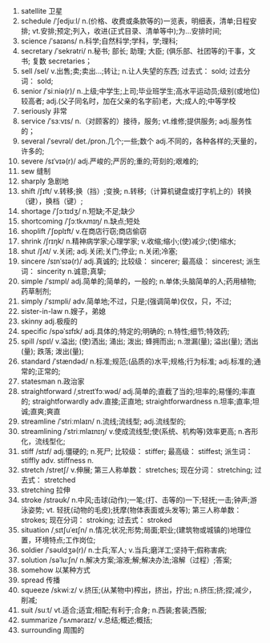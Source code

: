 1. satellite 卫星
2. schedule /ˈʃedjuːl/ n.(价格、收费或条款等的)一览表，明细表，清单;日程安排; vt.安排;预定;列入，收进(正式目录、清单等中);为…安排时间;
3. science /ˈsaɪəns/ n.科学;自然科学;学科，学;理科;
4. secretary /ˈsekrətri/ n.秘书; 部长; 助理; 大臣; (俱乐部、社团等的)干事，文书; 复数 secretaries；
5. sell /sel/ v.出售;卖;卖出…;转让; n.让人失望的东西; 过去式： sold; 过去分词： sold;
6. senior /ˈsiːniə(r)/ n.上级;中学生;上司;毕业班学生;高水平运动员;级别(或地位)较高者; adj.(父子同名时，加在父亲的名字前)老，大;成人的;中等学校
7. seriously 非常
8. service /ˈsɜːvɪs/ n.（对顾客的）接待，服务; vt.维修;提供服务; adj.服务性的；
9. several /ˈsevrəl/ det./pron.几个;一些;数个 adj.不同的，各种各样的;天量的，许多的;
10. severe /sɪˈvɪə(r)/ adj.严峻的;严厉的;重的;苛刻的;艰难的;
11. sew 缝制
12. sharply 急剧地
13. shift /ʃɪft/ v.转移;换（挡）;变换; n.转移;（计算机键盘或打字机上的）转换（键），换档（键）;
14. shortage /ˈʃɔːtɪdʒ/ n.短缺;不足;缺少
15. shortcoming /ˈʃɔːtkʌmɪŋ/ n.缺点;短处
16. shoplift /ˈʃɒplɪft/ v.在商店行窃;商店偷窃
17. shrink /ʃrɪŋk/ n.精神病学家;心理学家; v.收缩;缩小;(使)减少;(使)缩水;
18. shut /ʃʌt/ v.关闭; adj.关闭;关门;停业; n.关闭;冷塞;
19. sincere /sɪnˈsɪə(r)/ adj.真诚的; 比较级： sincerer; 最高级： sincerest; 派生词： sincerity n.诚意;真挚;
20. simple /ˈsɪmpl/ adj.简单的;简单的，一般的; n.单体;头脑简单的人;药用植物;药草制剂;
21. simply /ˈsɪmpli/ adv.简单地;不过，只是;(强调简单)仅仅，只，不过;
22. sister-in-law n.嫂子，弟媳
23. skinny adj.极瘦的
24. specific /spəˈsɪfɪk/ adj.具体的;特定的;明确的; n.特性;细节;特效药;
25. spill /spɪl/ v.溢出; (使)洒出; 涌出; 泼出; 蜂拥而出; n.泄漏(量); 溢出(量); 洒出(量); 跌落; 泼出(量);
26. standard /ˈstændəd/ n.标准;规范;(品质的)水平;规格;行为标准; adj.标准的;通常的;正常的;
27. statesman n.政治家
28. straightforward /ˌstreɪtˈfɔːwəd/ adj.简单的;直截了当的;坦率的;易懂的;率直的; straightforwardly adv.直接;正直地; straightforwardness n.坦率;直率;坦诚;直爽;爽直
29. streamline /ˈstriːmlaɪn/ n.流线;流线型; adj.流线型的;
30. streamlining /ˈstriːmlaɪnɪŋ/ v.使成流线型;使(系统、机构等)效率更高; n.吝形化，流线型化;
31. stiff /stɪf/ adj.僵硬的; n.死尸; 比较级： stiffer; 最高级： stiffest; 派生词： stiffly adv. stiffness n.
32. stretch /stretʃ/ v.伸展; 第三人称单数： stretches; 现在分词： stretching; 过去式： stretched
33. stretching 拉伸
34. stroke /strəʊk/ n.中风;击球(动作);一笔;(打、击等的)一下;轻抚;一击;钟声;游泳姿势; vt. 轻抚(动物的毛皮);抚摩(物体表面或头发等); 第三人称单数： strokes; 现在分词： stroking; 过去式： stroked
35. situation /ˌsɪtʃuˈeɪʃn/ n.情况;状况;形势;局面;职业;(建筑物或城镇的)地理位置，环境特点;工作岗位;
36. soldier /ˈsəʊldʒə(r)/ n.士兵;军人; v.当兵;磨洋工;坚持干;假称害病;
37. solution /səˈluːʃn/ n.解决方案;溶液;解;解决办法;溶解（过程）;答案;
38. somehow 以某种方式
39. spread 传播
40. squeeze /skwiːz/ v.挤压;(从某物中)榨出，挤出，拧出; n.挤压;挤;捏;减少，削减;
41. suit /suːt/ vt.适合;适宜;相配;有利于;合身; n.西装;套装;西服;
42. summarize /ˈsʌməraɪz/ v.总结;概述;概括;
43. surrounding 周围的
